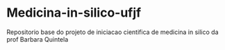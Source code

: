 # Medicina-in-silico-ufjf
Repositorio base do projeto de iniciacao cientifica de medicina in silico da prof Barbara Quintela
